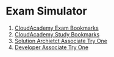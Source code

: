 # Exam Simulator

1. [CloudAcademy Exam Bookmarks](BookMarksExam.md)
1. [CloudAcademy Study Bookmarks](BookMarksStudy.md)
1. [Solution Archietct Associate Try One](01-sa-assoc-try-one/readme.md)
1. [Developer Associate Try One](02-dev-assoc-try-one/readme.md)

